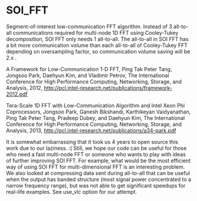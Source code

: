 # SOI_FFT
Segment-of-interest low-communication FFT algorithm.
Instead of 3 all-to-all communications required for multi-node 1D FFT using
Cooley-Tukey decomposition, SOI FFT only needs 1 all-to-all.
The all-to-all in SOI FFT has a bit more communication volume than each
all-to-all of Cooley-Tukey FFT depending on oversampling factor, so
communication volume saving will be 2.x .

A Framework for Low-Communication 1-D FFT, Ping Tak Peter Tang, Jongsoo Park,
Daehyun Kim, and Vladimir Petrov, The International Conference for High
Performance Computing, Networking, Storage, and Analysis, 2012,
http://pcl.intel-research.net/publications/framework-2012.pdf

Tera-Scale 1D FFT with Low-Communication Algorithm and Intel Xeon Phi
Coprocessors, Jongsoo Park, Ganesh Bikshandi, Karthikeyan Vaidyanathan, Ping
Tak Peter Tang, Pradeep Dubey, and Daehyun Kim, The International Conference for
High Performance Computing, Networking, Storage, and Analysis, 2013,
http://pcl.intel-research.net/publications/a34-park.pdf

It is somewhat embarrassing that it took us 4 years to open source this work due
to our laziness. :(
Still, we hope our code can be useful for those who need a fast multi-node FFT
or someone who wants to play with ideas of further improving SOI FFT.
For example, what would be the most efficient way of using SOI FFT for
multi-dimensional FFT is an interesting problem.
We also looked at compressing data sent during all-to-all that can be useful
when the output has banded structure (most signal power concentrated to a
narrow frequency range), but was not able to get significant speedups for
real-life examples. See use_vlc option for our attempt.
